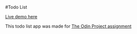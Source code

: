 #Todo List

[Live demo here](https://ahasanulhoque.github.io/todo-list/)

This todo list app was made for [The Odin Project assignment](https://www.theodinproject.com/courses/javascript/lessons/todo-list)